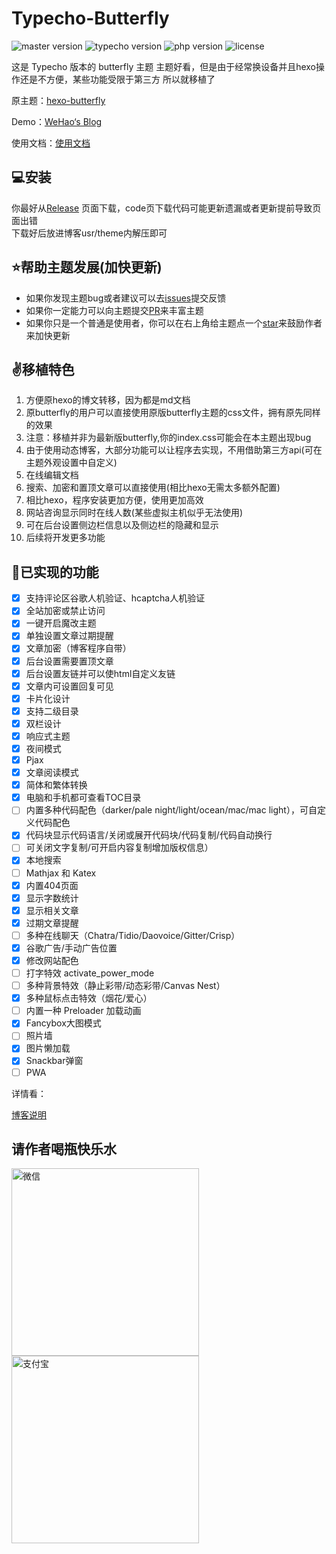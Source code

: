 # Typecho-Butterfly
![master version](https://img.shields.io/github/v/release/wehaox/Typecho-Butterfly?sort=semver)
![typecho version](https://img.shields.io/badge/Tyepcho-1.2.0-green)
![php version](https://img.shields.io/badge/PHP-7.4+-9cf)
![license](https://img.shields.io/github/license/wehaox/Typecho-Butterfly?color=FF5531)  

这是 Typecho 版本的 butterfly 主题
主题好看，但是由于经常换设备并且hexo操作还是不方便，某些功能受限于第三方
所以就移植了  

原主题：[hexo-butterfly](https://github.com/jerryc127/hexo-theme-butterfly)

Demo：[WeHao‘s Blog](https://blog.haoi.net/)

使用文档：[使用文档](https://blog.haoi.net/archives/typecho-butterfly.html)

## 💻安装
你最好从[Release](https://github.com/wehaox/Typecho-Butterfly/releases)  页面下载，code页下载代码可能更新遗漏或者更新提前导致页面出错  
下载好后放进博客usr/theme内解压即可

## ⭐帮助主题发展(加快更新)
 - 如果你发现主题bug或者建议可以去[issues](https://github.com/wehaox/Typecho-Butterfly/issues)提交反馈
 - 如果你一定能力可以向主题提交[PR](https://github.com/wehaox/Typecho-Butterfly/pulls)来丰富主题
 - 如果你只是一个普通是使用者，你可以在右上角给主题点一个[star](https://github.com/wehaox/Typecho-Butterfly/stargazers)来鼓励作者来加快更新

## ✌️移植特色
 1. 方便原hexo的博文转移，因为都是md文档
 2. 原butterfly的用户可以直接使用原版butterfly主题的css文件，拥有原先同样的效果
 3. 注意：移植并非为最新版butterfly,你的index.css可能会在本主题出现bug
 4. 由于使用动态博客，大部分功能可以让程序去实现，不用借助第三方api(可在主题外观设置中自定义)
 5. 在线编辑文档
 6. 搜索、加密和置顶文章可以直接使用(相比hexo无需太多额外配置)
 7. 相比hexo，程序安装更加方便，使用更加高效
 8. 网站咨询显示同时在线人数(某些虚拟主机似乎无法使用)
 9. 可在后台设置侧边栏信息以及侧边栏的隐藏和显示
 10. 后续将开发更多功能

## 🎉已实现的功能

- [x] 支持评论区谷歌人机验证、hcaptcha人机验证
- [x] 全站加密或禁止访问
- [x] 一键开启魔改主题
- [x] 单独设置文章过期提醒
- [x] 文章加密（博客程序自带）
- [x] 后台设置需要置顶文章
- [x] 后台设置友链并可以使html自定义友链
- [x] 文章内可设置回复可见
- [x] 卡片化设计
- [X] 支持二级目录
- [x] 双栏设计
- [x] 响应式主题
- [x] 夜间模式
- [x] Pjax
- [x] 文章阅读模式
- [x] 简体和繁体转换
- [X] 电脑和手机都可查看TOC目录
- [ ] 内置多种代码配色（darker/pale night/light/ocean/mac/mac light），可自定义代码配色
- [X] 代码块显示代码语言/关闭或展开代码块/代码复制/代码自动换行
- [ ] 可关闭文字复制/可开启内容复制增加版权信息）
- [X] 本地搜索
- [ ] Mathjax 和 Katex
- [x] 内置404页面
- [x] 显示字数统计
- [x] 显示相关文章
- [x] 过期文章提醒
- [ ] 多种在线聊天（Chatra/Tidio/Daovoice/Gitter/Crisp）
- [x] 谷歌广告/手动广告位置
- [x] 修改网站配色
- [ ] 打字特效 activate_power_mode
- [ ] 多种背景特效（静止彩带/动态彩带/Canvas Nest）
- [x] 多种鼠标点击特效（烟花/爱心）
- [ ] 内置一种 Preloader 加载动画
- [x] Fancybox大图模式
- [ ] 照片墙
- [x] 图片懒加载
- [x] Snackbar弹窗
- [ ] PWA

详情看：

[博客说明](https://blog.haoi.net/archives/blogtheme.html)


## 请作者喝瓶快乐水

<img src="https://cdn.jsdelivr.net/gh/wehaox/CDN@main/reward/wechat.jpg" alt="微信" width="300px"><img src="https://cdn.jsdelivr.net/gh/wehaox/CDN@main/reward/alipay.jpg" alt="支付宝" width="300px">
